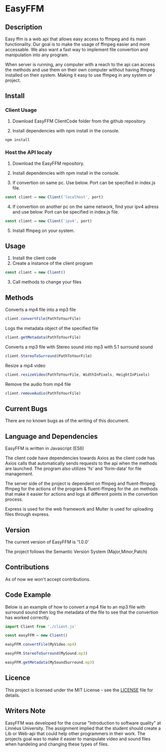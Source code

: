 # EasyFFM

## Description

Easy ffm is a web api that allows easy access to ffmpeg and its main functionality.
Our goal is to make the usage of ffmpeg easier and more accessable.
We also want a fast way to implement file convertion and manipulation into any program.

When server is running, any computer with a reach to the api can access the methods and use them on their own computer without having ffmpeg installed on their system. Making it easy to use ffmpeg in any system or project.


## Install

### Client Usage

1. Download EasyFFM ClientCode folder from the github repository.

2. Install dependencies with npm install in the console.

```javascript
npm install
```

### Host the API localy

1. Download the EasyFFM repository.

2. Install dependencies with npm install in the console.

3. If convertion on same pc. Use below. Port can be specified in index.js file.

```javascript
const client = new Client('localhost', port)
```
4. If convertion on another pc on the same network, find your ipv4 adress and use below. Port can be specified in index.js file.

```javascript
const client = new Client('ipv4', port)
```

5. Install ffmpeg on your system. 

## Usage

1. Install the client code
2. Create a instance of the client program

```javascript
const client = new Client()
```

3. Call methods to change your files



## Methods

Converts a mp4 file into a mp3 file
```javascript
client.convertFile(PathToYourFile)
```

Logs the metadata object of the specified file
```javascript
client.getMetadata(PathToYourFile)
```

Converts a mp3 file with Stereo sound into mp3 with 5.1 surround sound
```javascript
client.StereoToSurround(PathToYourFile)
```

Resize a mp4 video
```javascript
client.resizeVideo(PathToYourFile, WidthInPixels, HeightInPixels)
```

Remove the audio from mp4 file
```javascript
client.removeAudio(PathToYourFile)
```

## Current Bugs

There are no known bugs as of the writing of this document.

## Language and Dependencies

EasyFFM is written in Javascript (ES6)

The client code have dependencies towards Axios as the client code has Axios calls that automatically sends requests to the api when the methods are launched.
The program also utilizes 'fs' and 'form-data' for file management.

The server side of the project is dependent on ffmpeg and fluent-ffmpeg. ffmpeg for the actions of the program & fluent-ffmpeg for the .on methods that make it easier for actions and logs at different points in the convertion process. 

Express is used for the web framework and Multer is used for uploading files through express. 

## Version

The current version of EasyFFM is '1.0.0'

The project follows the Semantic Version System (Major,Minor,Patch)

## Contributions

As of now we won't accept contributions.

## Code Example
Below is an example of how to convert a mp4 file to an mp3 file with surround sound then log the metadata of the file to see that the convertion has worked correctly.
```javascript
import Client from './client.js'

const easyFFM = new Client()

easyFFM.convertFile(MyVideo.mp4)

easyFFM.StereoToSurround(MySound.mp3)

easyFFM.getMetadata(MySoundSurround.mp3)
```

## Licence

This project is licensed under the MIT License - see the [LICENSE](./LICENSE) file for details.

## Writers Note

EasyFFM was developed for the course "Introduction to software quality" at Linnéus University. The assignment implied that the student should create a Lib or Web-api that could help other programmers in their work. The projects goal was to make it easier to manipulate video and sound files when handeling and changing these types of files.
